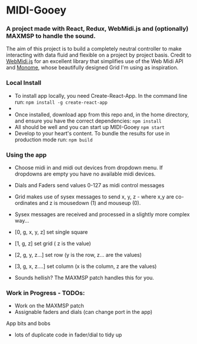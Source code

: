 # MIDI-Gooey
### A project made with React, Redux, WebMidi.js and (optionally) MAXMSP to handle the sound. 
The aim of this project is to build a completely neutral controller to make interacting with data fluid and flexible on a project by project basis. Credit to <a href="https://github.com/cotejp/webmidi">WebMidi.js</a> for an excellent library that simplifies use of the Web Midi API and <a href="https://monome.org/">Monome</a>, whose beautifully designed Grid I'm using as inspiration.

### Local Install
- To install app locally, you need Create-React-App. In the command line run:
`npm install -g create-react-app`
- 
- Once installed, download app from this repo and, in the home directory, and ensure you have the correct dependencies:
`npm install`
- All should be well and you can start up MIDI-Gooey
`npm start`
- Develop to your heart's content. To bundle the results for use in production mode run:
`npm build`

### Using the app
- Choose midi in and midi out devices from dropdown menu. If dropdowns are empty you have no available midi devices. 
- Dials and Faders send values 0-127 as midi control messages
- Grid makes use of sysex messages to send x, y, z - where x,y are co-ordinates and z is mousedown (1) and mouseup (0).
- Sysex messages are received and processed in a slightly more complex way...

- [0, g, x, y, z] set single square
- [1, g, z] set grid ( z is the value)
- [2, g, y, z...] set row (y is the row, z... are the values)
- [3, g, x, z....] set column (x is the column, z are the values)

- Sounds hellish? The MAXMSP patch handles this for you.

### Work in Progress - TODOs:

- Work on the MAXMSP patch
- Assignable faders and dials (can change port in the app)

App bits and bobs
- lots of duplicate code in fader/dial to tidy up